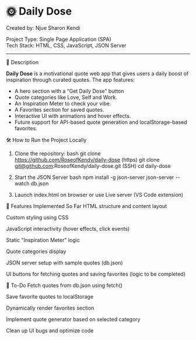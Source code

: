 # 🌞 Daily Dose

Created by: Njue Sharon Kendi

Project Type: Single Page Application (SPA)  
Tech Stack: HTML, CSS, JavaScript, JSON Server

---

📌 Description

**Daily Dose** is a motivational quote web app that gives users a daily boost of inspiration through curated quotes. The app features:

- A hero section with a “Get Daily Dose” button
- Quote categories like Love, Self and Work.
- An Inspiration Meter to check your vibe.
- A Favorites section for saved quotes.
- Interactive UI with animations and hover effects.
- Future support for API-based quote generation and localStorage-based favorites.

🛠️ How to Run the Project Locally

1. Clone the repository:
     bash
   git clone https://github.com/RoseofKendy/daily-dose (https)
   git clone git@github.com:RoseofKendy/daily-dose.git (SSH)
   cd daily-dose

2. Start the JSON Server
    bash
  npm install -g json-server
  json-server --watch db.json

3. Launch index.html on browser or use Live server (VS Code extension)


🚀 Features Implemented So Far
HTML structure and content layout

Custom styling using CSS

JavaScript interactivity (hover effects, click events)

Static "Inspiration Meter" logic

Quote categories display

JSON server setup with sample quotes (db.json)

UI buttons for fetching quotes and saving favorites (logic to be completed)

📌 To-Do
 Fetch quotes from db.json using fetch()

 Save favorite quotes to localStorage

 Dynamically render favorites section

 Implement quote generator based on selected category

 Clean up UI bugs and optimize code


